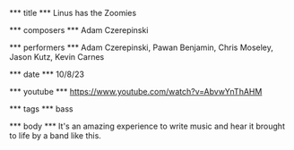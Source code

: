 *** title ***
Linus has the Zoomies

*** composers ***
Adam Czerepinski

*** performers ***
Adam Czerepinski, Pawan Benjamin, Chris Moseley, Jason Kutz, Kevin Carnes

*** date ***
10/8/23

*** youtube ***
https://www.youtube.com/watch?v=AbvwYnThAHM

*** tags ***
bass

*** body ***
It's an amazing experience to write music and hear it brought to life by a band like this.